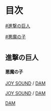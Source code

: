 # 目次
[#進撃の巨人](#進撃の巨人)

[#悪魔の子](#悪魔の子)
# 
## 進撃の巨人
#### 悪魔の子
[JOY SOUND](intent://navigation?naviGrpId=908004&view=songDetails&acfm=songdetail_navi_app#Intent;scheme=xgi-js-spnavi;package=jp.co.xing.spnavi;end) / [DAM](intent://reserve/?reqno=134314#Intent;scheme=denmoku;package=jp.co.dkkaraoke.denmokumini01;end)

[JOY SOUND][j悪魔の子] / [DAM][d悪魔の子]

[j悪魔の子]: intent://navigation?naviGrpId=908004&view=songDetails&acfm=songdetail_navi_app#Intent;scheme=xgi-js-spnavi;package=jp.co.xing.spnavi;end
[d悪魔の子]: intent://reserve/?reqno=134314#Intent;scheme=denmoku;package=jp.co.dkkaraoke.denmokumini01;end

[DAM](intent://reserve/?reqno=898901#Intent;scheme=denmoku;package=jp.co.dkkaraoke.denmokumini01;end)
